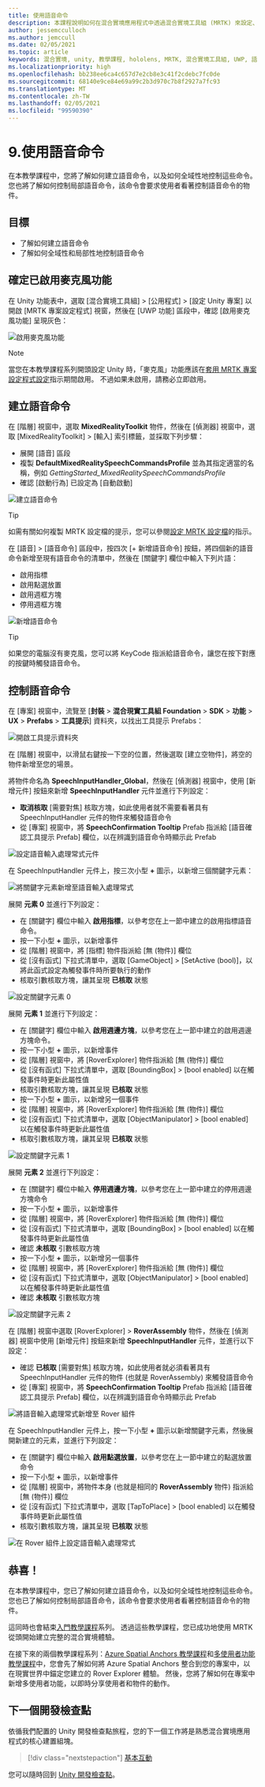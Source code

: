 ```yaml
---
title: 使用語音命令
description: 本課程說明如何在混合實境應用程式中透過混合實境工具組 (MRTK) 來設定、建立及使用語音命令。
author: jessemcculloch
ms.author: jemccull
ms.date: 02/05/2021
ms.topic: article
keywords: 混合實境, unity, 教學課程, hololens, MRTK, 混合實境工具組, UWP, 語音命令, 語音輸入
ms.localizationpriority: high
ms.openlocfilehash: bb238ee6ca4c657d7e2cb8e3c41f2cdebc7fc0de
ms.sourcegitcommit: 68140e9ce84e69a99c2b3d970c7b8f2927a7fc93
ms.translationtype: MT
ms.contentlocale: zh-TW
ms.lasthandoff: 02/05/2021
ms.locfileid: "99590390"
---
```

# <a name="9-using-speech-commands"></a>9.使用語音命令

在本教學課程中，您將了解如何建立語音命令，以及如何全域性地控制這些命令。 您也將了解如何控制局部語音命令，該命令會要求使用者看著控制語音命令的物件。

## <a name="objectives"></a>目標

* 了解如何建立語音命令
* 了解如何全域性和局部性地控制語音命令

## <a name="ensuring-the-microphone-capability-is-enabled"></a>確定已啟用麥克風功能

在 Unity 功能表中，選取 [混合實境工具組] > [公用程式] > [設定 Unity 專案] 以開啟 [MRTK 專案設定程式] 視窗，然後在 [UWP 功能] 區段中，確認 [啟用麥克風功能] 呈現灰色：

![啟用麥克風功能](images/mr-learning-base/base-09-section1-step1-1.png)

> [!NOTE]
> 當您在本教學課程系列開頭設定 Unity 時，「麥克風」功能應該在[套用 MRTK 專案設定程式設定](mr-learning-base-02.md#creating-and-configuring-the-scene)指示期間啟用。 不過如果未啟用，請務必立即啟用。

## <a name="creating-speech-commands"></a>建立語音命令

在 [階層] 視窗中，選取 **MixedRealityToolkit** 物件，然後在 [偵測器] 視窗中，選取 [MixedRealityToolkit] > [輸入] 索引標籤，並採取下列步驟：

* 展開 [語音] 區段
* 複製 **DefaultMixedRealitySpeechCommandsProfile** 並為其指定適當的名稱，例如 _GettingStarted_MixedRealitySpeechCommandsProfile_
* 確認 [啟動行為] 已設定為 [自動啟動]

![建立語音命令](images/mr-learning-base/base-09-section2-step1-1.png)

> [!TIP]
> 如需有關如何複製 MRTK 設定檔的提示，您可以參閱[設定 MRTK 設定檔](mr-learning-base-03.md)的指示。

在 [語音] > [語音命令] 區段中，按四次 [+ 新增語音命令] 按鈕，將四個新的語音命令新增至現有語音命令的清單中，然後在 [關鍵字] 欄位中輸入下列片語：

* 啟用指標
* 啟用點選放置
* 啟用週框方塊
* 停用週框方塊

![新增語音命令](images/mr-learning-base/base-09-section2-step1-2.png)

> [!TIP]
> 如果您的電腦沒有麥克風，您可以將 KeyCode 指派給語音命令，讓您在按下對應的按鍵時觸發語音命令。

## <a name="controlling-speech-commands"></a>控制語音命令

在 [專案] 視窗中，流覽至 [**封裝**  >  **混合現實工具組 Foundation**  >  **SDK**  >  **功能**  >  **UX**  >  **Prefabs**  >  **工具提示**] 資料夾，以找出工具提示 Prefabs：

![開啟工具提示資料夾](images/mr-learning-base/base-09-section3-step1-1.png)

在 [階層] 視窗中，以滑鼠右鍵按一下空的位置，然後選取 [建立空物件]，將空的物件新增至您的場景。

將物件命名為 **SpeechInputHandler_Global**，然後在 [偵測器] 視窗中，使用 [新增元件] 按鈕來新增 **SpeechInputHandler** 元件並進行下列設定：

* **取消核取** [需要對焦] 核取方塊，如此使用者就不需要看著具有 SpeechInputHandler 元件的物件來觸發語音命令
* 從 [專案] 視窗中，將 **SpeechConfirmation Tooltip** Prefab 指派給 [語音確認工具提示 Prefab] 欄位，以在辨識到語音命令時顯示此 Prefab

![設定語音輸入處理常式元件](images/mr-learning-base/base-09-section3-step1-2.png)

在 SpeechInputHandler 元件上，按三次小型 **+** 圖示，以新增三個關鍵字元素：

![將關鍵字元素新增至語音輸入處理常式](images/mr-learning-base/base-09-section3-step1-3.png)

展開 **元素 0** 並進行下列設定：

* 在 [關鍵字] 欄位中輸入 **啟用指標**，以參考您在上一節中建立的啟用指標語音命令。
* 按一下小型 **+** 圖示，以新增事件
* 從 [階層] 視窗中，將 [指標] 物件指派給 [無 (物件)] 欄位
* 從 [沒有函式] 下拉式清單中，選取 [GameObject] > [SetActive (bool)]，以將此函式設定為觸發事件時所要執行的動作
* 核取引數核取方塊，讓其呈現 **已核取** 狀態

![設定關鍵字元素 0](images/mr-learning-base/base-09-section3-step1-4.png)

展開 **元素 1** 並進行下列設定：

* 在 [關鍵字] 欄位中輸入 **啟用週邊方塊**，以參考您在上一節中建立的啟用週邊方塊命令。
* 按一下小型 **+** 圖示，以新增事件
* 從 [階層] 視窗中，將 [RoverExplorer] 物件指派給 [無 (物件)] 欄位
* 從 [沒有函式] 下拉式清單中，選取 [BoundingBox] >  [bool enabled] 以在觸發事件時更新此屬性值
* 核取引數核取方塊，讓其呈現 **已核取** 狀態
* 按一下小型 **+** 圖示，以新增另一個事件
* 從 [階層] 視窗中，將 [RoverExplorer] 物件指派給 [無 (物件)] 欄位
* 從 [沒有函式] 下拉式清單中，選取 [ObjectManipulator] > [bool enabled] 以在觸發事件時更新此屬性值
* 核取引數核取方塊，讓其呈現 **已核取** 狀態

![設定關鍵字元素 1](images/mr-learning-base/base-09-section3-step1-5.png)

展開 **元素 2** 並進行下列設定：

* 在 [關鍵字] 欄位中輸入 **停用週邊方塊**，以參考您在上一節中建立的停用週邊方塊命令
* 按一下小型 **+** 圖示，以新增事件
* 從 [階層] 視窗中，將 [RoverExplorer] 物件指派給 [無 (物件)] 欄位
* 從 [沒有函式] 下拉式清單中，選取 [BoundingBox] >  [bool enabled] 以在觸發事件時更新此屬性值
* 確認 **未核取** 引數核取方塊
* 按一下小型 **+** 圖示，以新增另一個事件
* 從 [階層] 視窗中，將 [RoverExplorer] 物件指派給 [無 (物件)] 欄位
* 從 [沒有函式] 下拉式清單中，選取 [ObjectManipulator] > [bool enabled] 以在觸發事件時更新此屬性值
* 確認 **未核取** 引數核取方塊

![設定關鍵字元素 2](images/mr-learning-base/base-09-section3-step1-6.png)

在 [階層] 視窗中選取 [RoverExplorer] > **RoverAssembly** 物件，然後在 [偵測器] 視窗中使用 [新增元件] 按鈕來新增 **SpeechInputHandler** 元件，並進行以下設定：

* 確認 **已核取** [需要對焦] 核取方塊，如此使用者就必須看著具有 SpeechInputHandler 元件的物件 (也就是 RoverAssembly) 來觸發語音命令
* 從 [專案] 視窗中，將 **SpeechConfirmation Tooltip** Prefab 指派給 [語音確認工具提示 Prefab] 欄位，以在辨識到語音命令時顯示此 Prefab

![將語音輸入處理常式新增至 Rover 組件](images/mr-learning-base/base-09-section3-step1-7.png)

在 SpeechInputHandler 元件上，按一下小型 **+** 圖示以新增關鍵字元素，然後展開新建立的元素，並進行下列設定：

* 在 [關鍵字] 欄位中輸入 **啟用點選放置**，以參考您在上一節中建立的點選放置命令
* 按一下小型 **+** 圖示，以新增事件
* 從 [階層] 視窗中，將物件本身 (也就是相同的 **RoverAssembly** 物件) 指派給 [無 (物件)] 欄位
* 從 [沒有函式] 下拉式清單中，選取 [TapToPlace] > [bool enabled] 以在觸發事件時更新此屬性值
* 核取引數核取方塊，讓其呈現 **已核取** 狀態

![在 Rover 組件上設定語音輸入處理常式](images/mr-learning-base/base-09-section3-step1-8.png)

## <a name="congratulations"></a>恭喜！

在本教學課程中，您已了解如何建立語音命令，以及如何全域性地控制這些命令。 您也已了解如何控制局部語音命令，該命令會要求使用者看著控制語音命令的物件。

這同時也會結束[入門教學課程](mr-learning-base-01.md)系列。 透過這些教學課程，您已成功地使用 MRTK 從頭開始建立完整的混合實境體驗。

在接下來的兩個教學課程系列：[Azure Spatial Anchors 教學課程](mr-learning-asa-01.md)和[多使用者功能教學課程](mr-learning-sharing-01.md)中，您會先了解如何將 Azure Spatial Anchors 整合到您的專案中，以在現實世界中錨定您建立的 Rover Explorer 體驗。 然後，您將了解如何在專案中新增多使用者功能，以即時分享使用者和物件的動作。

## <a name="next-development-checkpoint"></a>下一個開發檢查點

依循我們配置的 Unity 開發檢查點旅程，您的下一個工作將是熟悉混合實境應用程式的核心建置組塊。

> [!div class="nextstepaction"]
> [基本互動](../mrtk-101.md)

您可以隨時回到 [Unity 開發檢查點](../unity-development-overview.md#1-getting-started)。
